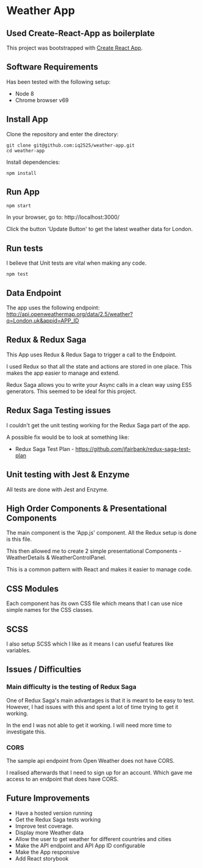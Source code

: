 # Weather App

## Used Create-React-App as boilerplate
This project was bootstrapped with [Create React App](https://github.com/facebook/create-react-app).

## Software Requirements
Has been tested with the following setup:
* Node 8
* Chrome browser v69

## Install App
Clone the repository and enter the directory:
```
git clone git@github.com:iq2525/weather-app.git
cd weather-app
``` 

Install dependencies:
```
npm install
```

## Run App
```
npm start
```

In your browser, go to: http://localhost:3000/

Click the button 'Update Button' to get the latest weather data for London.

## Run tests
I believe that Unit tests are vital when making any code.

```
npm test
```

## Data Endpoint

The app uses the following endpoint:
http://api.openweathermap.org/data/2.5/weather?q=London,uk&appid=APP_ID

## Redux & Redux Saga

This App uses Redux & Redux Saga to trigger a call to the Endpoint.

I used Redux so that all the state and actions are stored in one place.  This makes the app easier to manage and extend.

Redux Saga allows you to write your Async calls in a clean way using ES5 generators.  This seemed to be ideal for this project.

## Redux Saga Testing issues

I couldn't get the unit testing working for the Redux Saga part of the app.

A possible fix would be to look at something like:
* Redux Saga Test Plan - https://github.com/jfairbank/redux-saga-test-plan

## Unit testing with Jest & Enzyme

All tests are done with Jest and Enzyme.

## High Order Components & Presentational Components

The main component is the 'App.js' component.  All the Redux setup is done is this file.

This then allowed me to create 2 simple presentational Components - WeatherDetails & WeatherControlPanel.

This is a common pattern with React and makes it easier to manage code.

## CSS Modules

Each component has its own CSS file which means that I can use nice simple names for the CSS classes.


## SCSS

I also setup SCSS which I like as it means I can useful features like variables.

## Issues / Difficulties

### Main difficulty is the testing of Redux Saga

One of Redux Saga's main advantages is that it is meant to be easy to test.  However, I had issues with this and spent a lot of time trying to get it working.

In the end I was not able to get it working.  I will need more time to investigate this.

### CORS

The sample api endpoint from Open Weather does not have CORS.  

I realised afterwards that I need to sign up for an account.  Which gave me access to an endpoint that does have CORS.

## Future Improvements

* Have a hosted version running
* Get the Redux Saga tests working
* Improve test coverage.
* Display more Weather data
* Allow the user to get weather for different countries and cities
* Make the API endpoint and API App ID configurable
* Make the App responsive
* Add React storybook
